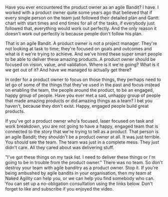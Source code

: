 Have you ever encountered the product owner as an agile Bandit? I have. I worked with a product owner quite some years ago that believed that if every single person on the team just followed their detailed plan and Gantt chart with start times and end times for all of the tasks, if everybody just followed that, everything would work out perfectly. And the only reason it doesn't work out perfectly is because people don't follow his plan. 

That is an agile Bandit. A product owner is not a project manager. They're not looking at task to time; they're focused on goals and outcomes and what is it we're trying to achieve. And we've hired these super smart people to be able to deliver these amazing products. A product owner should be focused on vision, value, and validation. Where is it we're going? What is it we get out of it? And have we managed to actually get there? 

In order for a product owner to focus on those things, they perhaps need to let go of some of the things that they've used in the past and focus instead on enabling the team, the people around the product, to be an engaged, happy group of people. Have you ever met a sad, unhappy group of people that made amazing products or did amazing things as a team? I bet you haven't, because they don't exist. Happy, engaged people build great products. 

If you've got a product owner who's focused, laser focused on task and work breakdown, you are not going to have a happy, engaged team that is connected to the story that we're trying to tell as a product. That person is an agile Bandit; they shouldn't be a product owner at all. It was just terrible. You should see the team. The team was just in a complete mess. They just didn't care. All they cared about was delivering stuff. 

"I've got these things on my task list. I need to deliver these things or I'm going to be in trouble from the product owner." There was no team. So don't destroy your team with agile banditry as a product owner. Stop it. If you're being ambushed by agile bandits in your organisation, then my team at Naked Agility can help you, or we can help you find somebody who can. You can set up a no-obligation consultation using the links below. Don't forget to like and subscribe if you enjoyed the video.